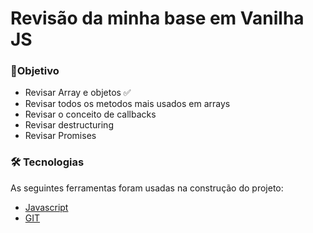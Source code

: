 # Revisão da minha base em Vanilha JS


### 📒Objetivo

- Revisar Array e objetos ✅
- Revisar todos os metodos mais usados em arrays
- Revisar o conceito de callbacks
- Revisar destructuring 
- Revisar Promises


### 🛠 Tecnologias

As seguintes ferramentas foram usadas na construção do projeto:

- [Javascript](https://developer.mozilla.org/pt-BR/docs/Web/JavaScript/Reference/Global_Objects/Array)
- [GIT](https://git-scm.com/doc)




